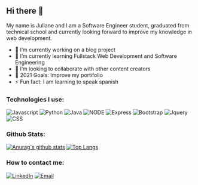 ## Hi there 👋

My name is Juliane and I am a Software Engineer student, graduated from technical school and currently looking forward to improve my knowledge in web development. 

- 🔭 I’m currently working on a blog project
- 🌱 I’m currently learning Fullstack Web Development and Software Engineering
- 👯 I’m looking to collaborate with other content creators
- 🥅 2021 Goals: Improve my portifolio
- ⚡ Fun fact: I am learning to speak spanish

### Technologies I use:

![Javascript](https://img.shields.io/badge/JavaScript-F7DF1E?style=for-the-badge&logo=javascript&logoColor=black) ![Python](https://img.shields.io/badge/Python-3776AB?style=for-the-badge&logo=python&logoColor=white) ![Java](https://img.shields.io/badge/Java-ED8B00?style=for-the-badge&logo=java&logoColor=white) ![NODE](https://img.shields.io/badge/Node.js-43853D?style=for-the-badge&logo=node.js&logoColor=white) ![Express](	https://img.shields.io/badge/Express.js-404D59?style=for-the-badge) ![Bootstrap](	https://img.shields.io/badge/Bootstrap-563D7C?style=for-the-badge&logo=bootstrap&logoColor=white) ![Jquery](https://img.shields.io/badge/jQuery-0769AD?style=for-the-badge&logo=jquery&logoColor=white) ![CSS](	https://img.shields.io/badge/CSS3-1572B6?style=for-the-badge&logo=css3&logoColor=white)

### Github Stats:
[![Anurag's github stats](https://github-readme-stats.vercel.app/api?username=julianesouza&show_icons=true&theme=buefy)](https://github.com/anuraghazra/github-readme-stats)  [![Top Langs](https://github-readme-stats.vercel.app/api/top-langs/?username=julianesouza)](https://github.com/anuraghazra/github-readme-stats)


### How to contact me:

[![LinkedIn](https://img.shields.io/badge/LinkedIn-0077B5?style=for-the-badge&logo=linkedin&logoColor=white)](https://www.linkedin.com/in/juliane-souza-498029198/) [![Email](https://img.shields.io/badge/Gmail-D14836?style=for-the-badge&logo=gmail&logoColor=white)](mailto:julianesouza.pro@gmail.com)
